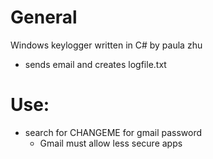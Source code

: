 # General
Windows keylogger written in C# by paula zhu
- sends email and creates logfile.txt

# Use:
- search for CHANGEME for gmail password
    - Gmail must allow less secure apps
